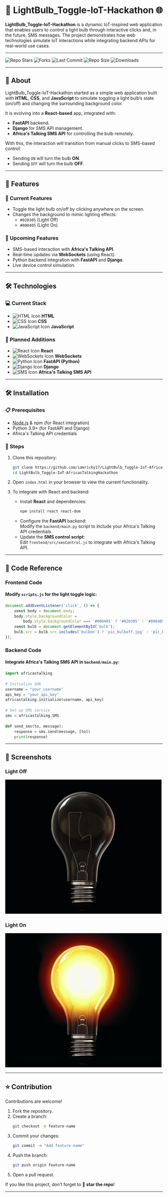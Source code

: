 # 🌟 LightBulb_Toggle-IoT-Hackathon 🌐  

**LightBulb_Toggle-IoT-Hackathon** is a dynamic IoT-inspired web application that enables users to control a light bulb through interactive clicks and, in the future, SMS messages. The project demonstrates how web technologies simulate IoT interactions while integrating backend APIs for real-world use cases.

---

![Repo Stars](https://img.shields.io/github/stars/iamricky17/LightBulb_Toggle-IoT-AfricasTalkingHackathon?style=social) ![Forks](https://img.shields.io/github/forks/iamricky17/LightBulb_Toggle-IoT-AfricasTalkingHackathon?style=social) ![Last Commit](https://img.shields.io/github/last-commit/iamricky17/LightBulb_Toggle-IoT-AfricasTalkingHackathon) ![Repo Size](https://img.shields.io/github/repo-size/iamricky17/LightBulb_Toggle-IoT-AfricasTalkingHackathon) ![Downloads](https://img.shields.io/github/downloads/iamricky17/LightBulb_Toggle-IoT-AfricasTalkingHackathon/total)


---

## 🧐 About  

LightBulb_Toggle-IoT-Hackathon started as a simple web application built with **HTML**, **CSS**, and **JavaScript** to simulate toggling a light bulb’s state (on/off) and changing the surrounding background color.

It is evolving into a **React-based** app, integrated with:  
- **FastAPI** backend.
- **Django** for SMS API management.
- **Africa's Talking SMS API** for controlling the bulb remotely.  

With this, the interaction will transition from manual clicks to SMS-based control:
- Sending `ON` will turn the bulb **ON**.
- Sending `OFF` will turn the bulb **OFF**.

---

## 🚀 Features  

### 🔧 Current Features  
- Toggle the light bulb on/off by clicking anywhere on the screen.
- Changes the background to mimic lighting effects:  
  - `#020305` (Light Off)  
  - `#000405` (Light On).  

### 🔮 Upcoming Features  
- SMS-based interaction with **Africa's Talking API**.  
- Real-time updates via **WebSockets** (using React).  
- Python backend integration with **FastAPI** and **Django**.  
- Live device control simulation.  

---

## 🛠️ Technologies  

### 💻 Current Stack  
- ![HTML Icon](https://img.shields.io/badge/-HTML-E34F26?logo=html5&logoColor=white&style=flat) **HTML**  
- ![CSS Icon](https://img.shields.io/badge/-CSS-1572B6?logo=css3&logoColor=white&style=flat) **CSS**  
- ![JavaScript Icon](https://img.shields.io/badge/-JavaScript-F7DF1E?logo=javascript&logoColor=black&style=flat) **JavaScript**  

### 🔄 Planned Additions  
- ![React Icon](https://img.shields.io/badge/-React-61DAFB?logo=react&logoColor=black&style=flat) **React**  
- ![WebSockets Icon](https://img.shields.io/badge/-WebSockets-000000?logo=socket.io&logoColor=white&style=flat) **WebSockets**  
- ![Python Icon](https://img.shields.io/badge/-FastAPI-009688?logo=python&logoColor=white&style=flat) **FastAPI (Python)**  
- ![Django Icon](https://img.shields.io/badge/-Django-092E20?logo=django&logoColor=white&style=flat) **Django**  
- ![SMS Icon](https://img.shields.io/badge/-Africa's%20Talking%20API-F24E1E?logo=sms&logoColor=white&style=flat) **Africa's Talking SMS API**  

---

## 🛠️ Installation  

### 📋 Prerequisites  
- [Node.js](https://nodejs.org/) & npm (for React integration)  
- Python 3.9+ (for FastAPI and Django)  
- Africa's Talking API credentials  

### 🔑 Steps  
1. Clone this repository:  
   ```bash
   git clone https://github.com/iamricky17/LightBulb_Toggle-IoT-AfricasTalkingHackathon.git
   cd LightBulb_Toggle-IoT-AfricasTalkingHackathon
   ```

2. Open `index.html` in your browser to view the current functionality.

3. To integrate with React and backend:
   - Install **React** and dependencies:  
     ```bash
     npm install react react-dom
     ```
   - Configure the **FastAPI** backend:  
     Modify the `backend/main.py` script to include your Africa's Talking API credentials.
   - Update the **SMS control script**:  
     Edit `frontend/src/smsControl.js` to integrate with Africa's Talking API.

---

## 📄 Code Reference  

### Frontend Code  
#### Modify `scripts.js` for the light toggle logic:
```javascript
document.addEventListener('click', () => {
    const body = document.body;
    body.style.backgroundColor = 
        body.style.backgroundColor === '#000405' ? '#020305' : '#000405';
    const bulb = document.getElementById('bulb');
    bulb.src = bulb.src.includes('bulbon') ? 'pic_bulboff.jpg' : 'pic_bulbon.jpg';
});
```

### Backend Code  
#### Integrate Africa's Talking SMS API in `backend/main.py`:  
```python
import africastalking

# Initialize SDK
username = "your_username"
api_key = "your_api_key"
africastalking.initialize(username, api_key)

# Set up SMS service
sms = africastalking.SMS

def send_sms(to, message):
    response = sms.send(message, [to])
    print(response)
```

---

## 📸 Screenshots  

### Light Off  
![Light Off](pic_bulboff.jpg)

### Light On  
![Light On](pic_bulbon.jpg)

---

## ⭐ Contribution  

Contributions are welcome!  
1. Fork the repository.  
2. Create a branch:  
   ```bash
   git checkout -b feature-name
   ```
3. Commit your changes:  
   ```bash
   git commit -m "Add feature-name"
   ```
4. Push the branch:  
   ```bash
   git push origin feature-name
   ```
5. Open a pull request.  

If you like this project, don’t forget to **🌟 star the repo**!

--- 
